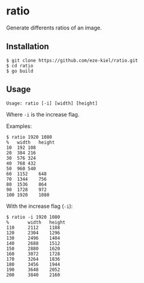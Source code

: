 # ratio

Generate differents ratios of an image.

## Installation

```
$ git clone https://github.com/eze-kiel/ratio.git
$ cd ratio
$ go build
```

## Usage

```
Usage: ratio [-i] [width] [height]
```

Where `-i` is the increase flag.

Examples:

```
$ ratio 1920 1080
%	width	height
10	192	108
20	384	216
30	576	324
40	768	432
50	960	540
60	1152	648
70	1344	756
80	1536	864
90	1728	972
100	1920	1080
```

With the increase flag (`-i`):

```
$ ratio -i 1920 1080
%       width   height
110     2112    1188
120     2304    1296
130     2496    1404
140     2688    1512
150     2880    1620
160     3072    1728
170     3264    1836
180     3456    1944
190     3648    2052
200     3840    2160
```